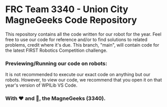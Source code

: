 # FRC Team 3340 - Union City MagneGeeks Code Repository
This repository contains all the code written for our robot for the year. Feel free to use our code for reference and/or to find solutions to related problems, credit where it's due.
This branch, "main", will contain code for the latest FIRST Robotics Competition challenge.

### Previewing/Running our code on robots:
It is not recommended to execute our exact code on anything but our robots. However, to view our code, we recommend that you open it on that year's version of WPILib VS Code.

### With ❤️ and 🦅, the MagneGeeks (3340).

